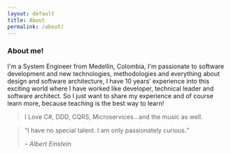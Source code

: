 ```yaml
---
layout: default
title: About
permalink: /about/
---
```


### About me!

I'm a System Engineer from Medellín, Colombia, I'm passionate to software development and new technologies, methodologies and everything about design and software architecture, I have 10 years’ experience into this exciting world where I have worked like developer, technical leader and software architect. So I just want to share my experience and of course learn more, because teaching is the best way to learn!

>I Love C#, DDD, CQRS, Microservices…and the music as well.

<blockquote>
	<q>I have no special talent. I am only passionately curious.</q>
	<p>– <cite>Albert Einstein</cite></p>
</blockquote>
